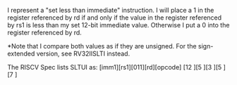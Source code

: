 I represent a "set less than immediate" instruction. I will place a 1 in the register referenced by rd if and only if the value in the register referenced by rs1 is less than my set 12-bit immediate value. Otherwise I put a 0 into the register referenced by rd.

*Note that I compare both values as if they are unsigned. For the sign-extended version, see RV32IISLTI instead.

The RISCV Spec lists SLTUI as:
[imm1][rs1][011][rd][opcode]
[12     ][5   ][3    ][5 ][7          ]
